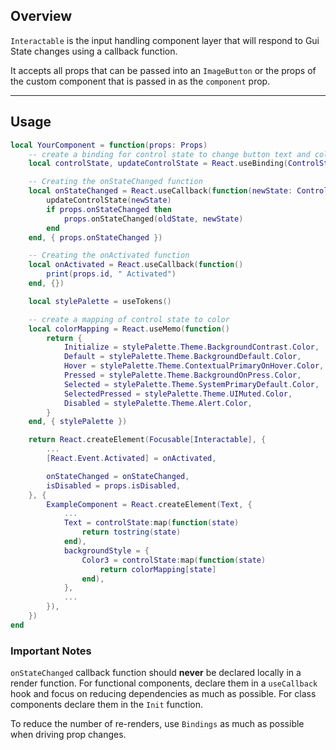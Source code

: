 ## Overview

`Interactable` is the input handling component layer that will respond to Gui State changes using a callback function.

It accepts all props that can be passed into an `ImageButton` or the props of the custom component that is passed in as the `component` prop.

---

## Usage


```lua
local YourComponent = function(props: Props)
	-- create a binding for control state to change button text and color
	local controlState, updateControlState = React.useBinding(ControlState.Initialize :: ControlState)

	-- Creating the onStateChanged function
	local onStateChanged = React.useCallback(function(newState: ControlState)
		updateControlState(newState)
		if props.onStateChanged then
			props.onStateChanged(oldState, newState)
		end
	end, { props.onStateChanged })

	-- Creating the onActivated function
	local onActivated = React.useCallback(function()
		print(props.id, " Activated")
	end, {})

	local stylePalette = useTokens()

	-- create a mapping of control state to color
	local colorMapping = React.useMemo(function()
		return {
			Initialize = stylePalette.Theme.BackgroundContrast.Color,
			Default = stylePalette.Theme.BackgroundDefault.Color,
			Hover = stylePalette.Theme.ContextualPrimaryOnHover.Color,
			Pressed = stylePalette.Theme.BackgroundOnPress.Color,
			Selected = stylePalette.Theme.SystemPrimaryDefault.Color,
			SelectedPressed = stylePalette.Theme.UIMuted.Color,
			Disabled = stylePalette.Theme.Alert.Color,
		}
	end, { stylePalette })

	return React.createElement(Focusable[Interactable], {
		...
		[React.Event.Activated] = onActivated,

		onStateChanged = onStateChanged,
		isDisabled = props.isDisabled,
	}, {
		ExampleComponent = React.createElement(Text, {
			...
			Text = controlState:map(function(state)
				return tostring(state)
			end),
			backgroundStyle = {
				Color3 = controlState:map(function(state)
					return colorMapping[state]
				end),
			},
			...
		}),
	})
end

```

### Important Notes

`onStateChanged` callback function should **never** be declared locally in a render function. For functional components, declare them in a `useCallback` hook and focus on reducing dependencies as much as possible. For class components declare them in the `Init` function.

To reduce the number of re-renders, use `Bindings` as much as possible when driving prop changes.
